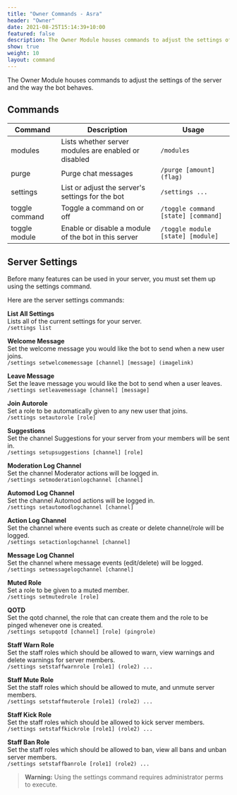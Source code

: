 ```yaml
---
title: "Owner Commands - Asra"
header: "Owner"
date: 2021-08-25T15:14:39+10:00
featured: false
description: The Owner Module houses commands to adjust the settings of the server and the way the bot behaves.
show: true
weight: 10
layout: command
---
```


The Owner Module houses commands to adjust the settings of the server and the way the bot behaves.


## Commands

| Command              | Description                                                   | Usage                                  |
| -------------------- | ------------------------------------------------------------- | -------------------------------------- |
| modules              | Lists whether server modules are enabled or disabled          | `/modules`                             |
| purge                | Purge chat messages                                           | `/purge [amount] (flag)`               |
| settings             | List or adjust the server's settings for the bot              | `/settings ...`                        |
| toggle command       | Toggle a command on or off                                    | `/toggle command [state] [command]`    |
| toggle module        | Enable or disable a module of the bot in this server          | `/toggle module [state] [module]`      |


## Server Settings

Before many features can be used in your server, you must set them up using the settings command.

Here are the server settings commands:

**List All Settings**<br/>
Lists all of the current settings for your server.<br/>
`/settings list`<br/>


**Welcome Message**<br/>
Set the welcome message you would like the bot to send when a new user joins.<br/>
`/settings setwelcomemessage [channel] [message] (imagelink)`

**Leave Message**<br/>
Set the leave message you would like the bot to send when a user leaves.<br/>
`/settings setleavemessage [channel] [message]`

**Join Autorole**<br/>
Set a role to be automatically given to any new user that joins.<br/>
`/settings setautorole [role]`

**Suggestions**<br/>
Set the channel Suggestions for your server from your members will be sent in.<br/>
`/settings setupsuggestions [channel] [role]`

**Moderation Log Channel**<br/>
Set the channel Moderator actions will be logged in.<br/>
`/settings setmoderationlogchannel [channel]`

**Automod Log Channel**<br/>
Set the channel Automod actions will be logged in.<br/>
`/settings setautomodlogchannel [channel]`

**Action Log Channel**<br/>
Set the channel where events such as create or delete channel/role will be logged.<br/>
`/settings setactionlogchannel [channel]`

**Message Log Channel**<br/>
Set the channel where message events (edit/delete) will be logged.<br/>
`/settings setmessagelogchannel [channel]`

**Muted Role**<br/>
Set a role to be given to a muted member.<br/>
`/settings setmutedrole [role]`

**QOTD**<br/>
Set the qotd channel, the role that can create them and the role to be pinged whenever one is created.<br/>
`/settings setupqotd [channel] [role] (pingrole)`

**Staff Warn Role**<br/>
Set the staff roles which should be allowed to warn, view warnings and delete warnings for server members.<br/>
`/settings setstaffwarnrole [role1] (role2) ...`

**Staff Mute Role**<br/>
Set the staff roles which should be allowed to mute, and unmute server members.<br/>
`/settings setstaffmuterole [role1] (role2) ...`

**Staff Kick Role**<br/>
Set the staff roles which should be allowed to kick server members.<br/>
`/settings setstaffkickrole [role1] (role2) ...`

**Staff Ban Role**<br/>
Set the staff roles which should be allowed to ban, view all bans and unban server members.<br/>
`/settings setstaffbanrole [role1] (role2) ...`

> **Warning:** Using the settings command requires administrator perms to execute.
